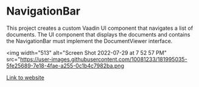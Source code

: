 # NavigationBar

This project creates a custom Vaadin UI component that navigates a list of documents. The UI component that displays the documents and contains the NavigationBar must implement the DocumentViewer interface.

<img width="513" alt="Screen Shot 2022-07-29 at 7 52 57 PM" src="https://user-images.githubusercontent.com/10081233/181995035-5fe25689-7e18-4fae-a255-0c1b4c7982ba.png
                                                                 
<a href="https://www.bsheely.us/nav-bar" target="_blank">Link to website</a>
